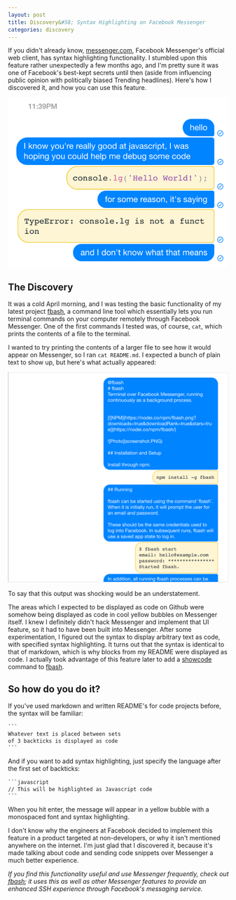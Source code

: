 ```yaml
---
layout: post
title: Discovery&#58; Syntax Highlighting on Facebook Messenger
categories: discovery
---
```


If you didn't already know, [messenger.com](https://messenger.com), Facebook Messenger's official web client, has syntax highlighting functionality. I stumbled upon this feature rather unexpectedly a few months ago, and I'm pretty sure it was one of Facebook's best-kept secrets until then (aside from influencing public opinion with politically biased Trending headlines). Here's how I discovered it, and how you can use this feature. 

![Syntax Highlighting on Messenger.com](/images/messenger-highlighting.png)

## The Discovery

It was a cold April morning, and I was testing the basic functionality of my latest project [fbash](http://avikjain.me/fbash), a command line tool which essentially lets you run terminal commands on your computer remotely through Facebook Messenger. One of the first commands I tested was, of course, `cat`, which prints the contents of a file to the terminal.

I wanted to try printing the contents of a larger file to see how it would appear on Messenger, so I ran `cat README.md`. I expected a bunch of plain text to show up, but here's what actually appeared:

![Messenger trying to display my README file](/images/messenger-readme.png)

To say that this output was shocking would be an understatement.

The areas which I expected to be displayed as code on Github were somehow being displayed as code in cool yellow bubbles on Messenger itself. I knew I definitely didn't hack Messenger and implement that UI feature, so it had to have been built into Messenger. After some experimentation, I figured out the syntax to display arbitrary text as code, with specified syntax highlighting. It turns out that the syntax is identical to that of markdown, which is why blocks from my README were displayed as code. I actually took advantage of this feature later to add a [showcode](https://github.com/avikj/fbash/blob/master/DOCS.md#showcode) command to [fbash](http://avikjain.me/fbash).

## So how do you do it?

If you've used markdown and written README's for code projects before, the syntax will be familiar:

````
```
Whatever text is placed between sets 
of 3 backticks is displayed as code
```
````

And if you want to add syntax highlighting, just specify the language after the first set of backticks:

````
```javascript
// This will be highlighted as Javascript code
```
````

When you hit enter, the message will appear in a yellow bubble with a monospaced font and syntax highlighting.

I don't know why the engineers at Facebook decided to implement this feature in a product targeted at non-developers, or why it isn't mentioned anywhere on the internet. I'm just glad that I discovered it, because it's made talking about code and sending code snippets over Messenger a much better experience.

*If you find this functionality useful and use Messenger frequently, check out [fbash](http://avikjain.me/fbash); it uses this as well as other Messenger features to provide an enhanced SSH experience through Facebook's messaging service.*


